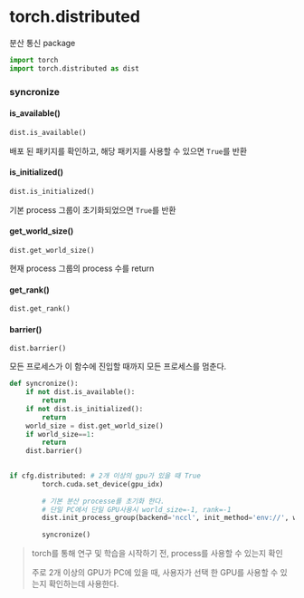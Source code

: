 # torch.distributed

분산 통신 package

```python
import torch
import torch.distributed as dist
```



### syncronize



#### is_available()

```python
dist.is_available()
```

배포 된 패키지를 확인하고, 해당 패키지를 사용할 수 있으면 `True`를 반환



#### is_initialized()

```python
dist.is_initialized()
```

기본 process 그룹이 초기화되었으면 `True`를 반환





#### get_world_size()

```
dist.get_world_size()
```

현재 process 그룹의 process 수를 return



#### get_rank()

```python
dist.get_rank()
```





#### barrier()

```pt
dist.barrier()
```

모든 프로세스가 이 함수에 진입할 때까지 모든 프로세스를 멈춘다.





```python
def syncronize():
    if not dist.is_available():
        return
    if not dist.is_initialized():
        return
    world_size = dist.get_world_size()
    if world_size==1:
        return
    dist.barrier()
    

if cfg.distributed: # 2개 이상의 gpu가 있을 때 True
        torch.cuda.set_device(gpu_idx)
        
        # 기본 분산 processe를 초기화 한다. 
        # 단일 PC에서 단일 GPU사용시 world_size=-1, rank=-1
        dist.init_process_group(backend='nccl', init_method='env://', world_size=-1, rank=-1)
        
        syncronize()
```

> torch를 통해 연구 및 학습을 시작하기 전, process를 사용할 수 있는지 확인
>
> 주로 2개 이상의 GPU가 PC에 있을 때,  사용자가 선택 한 GPU를 사용할 수 있는지 확인하는데 사용한다.



